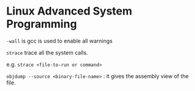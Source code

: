 # Linux Advanced System Programming

`-wall` is gcc is used to enable all warnings

`strace` trace all the system calls.

e.g. `strace <file-to-run or command>`

`objdump --source <binary-file-name>` : it gives the assembly view of the file. 